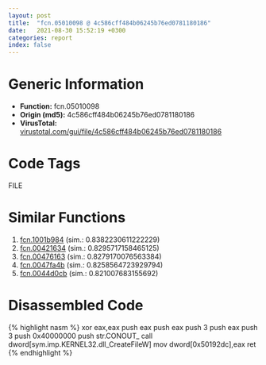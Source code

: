 ```yaml
---
layout: post
title:  "fcn.05010098 @ 4c586cff484b06245b76ed0781180186"
date:   2021-08-30 15:52:19 +0300
categories: report
index: false
---
```


# Generic Information
- **Function:** fcn.05010098
- **Origin (md5):** 4c586cff484b06245b76ed0781180186
- **VirusTotal:** [virustotal.com/gui/file/4c586cff484b06245b76ed0781180186][virustotal_ref]

# Code Tags
<span class="tag" id="FILE">FILE</span>


# Similar Functions

1. [fcn.1001b984][similar_1_ref] (sim.: 0.8382230611222229)
2. [fcn.00421634][similar_2_ref] (sim.: 0.8295717158465125)
3. [fcn.00476163][similar_3_ref] (sim.: 0.8279170076563384)
4. [fcn.0047fa4b][similar_4_ref] (sim.: 0.8258564723929794)
5. [fcn.0044d0cb][similar_5_ref] (sim.: 0.821007683155692)


# Disassembled Code

{% highlight nasm %}
xor eax,eax
push eax
push eax
push 3
push eax
push 3
push 0x40000000
push str.CONOUT_
call dword[sym.imp.KERNEL32.dll_CreateFileW]
mov dword[0x50192dc],eax
ret 
{% endhighlight %}


[similar_1_ref]: /report/fcn.1001b984@f306bc4e89ecdab5df7aa72172ee5f69
[similar_2_ref]: /report/fcn.00421634@a8daa9c49d07466f146a96953a40fc82
[similar_3_ref]: /report/fcn.00476163@b3771987fba16f4fba07d1109ec72c76
[similar_4_ref]: /report/fcn.0047fa4b@59cafa9c1ed209d27dbb5c328e4270ca
[similar_5_ref]: /report/fcn.0044d0cb@215ca4d81c84c96857c4ea7774d942de
[virustotal_ref]: https://www.virustotal.com/gui/file/4c586cff484b06245b76ed0781180186